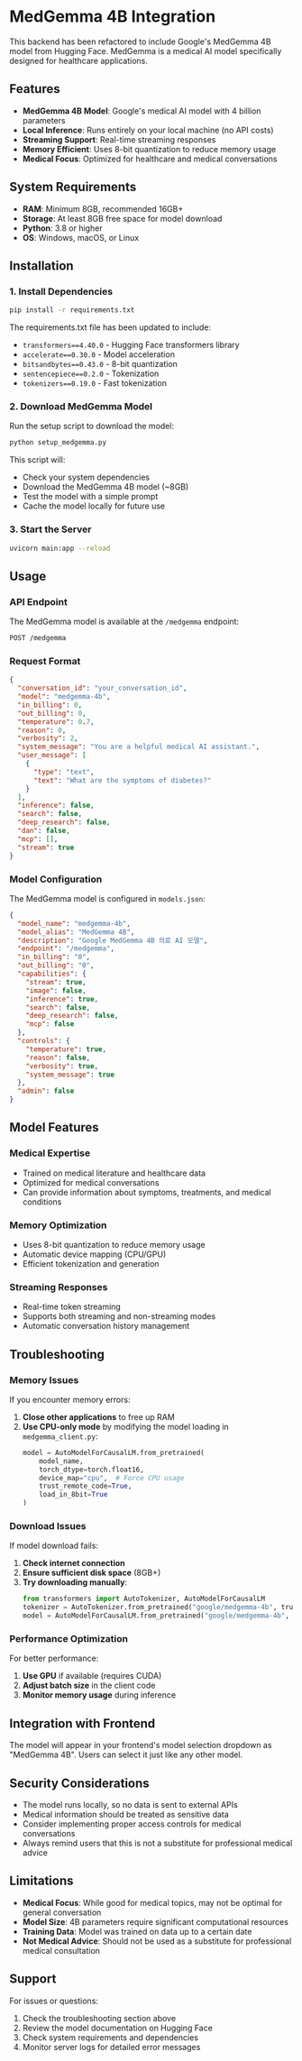 # MedGemma 4B Integration

This backend has been refactored to include Google's MedGemma 4B model from Hugging Face. MedGemma is a medical AI model specifically designed for healthcare applications.

## Features

- **MedGemma 4B Model**: Google's medical AI model with 4 billion parameters
- **Local Inference**: Runs entirely on your local machine (no API costs)
- **Streaming Support**: Real-time streaming responses
- **Memory Efficient**: Uses 8-bit quantization to reduce memory usage
- **Medical Focus**: Optimized for healthcare and medical conversations

## System Requirements

- **RAM**: Minimum 8GB, recommended 16GB+
- **Storage**: At least 8GB free space for model download
- **Python**: 3.8 or higher
- **OS**: Windows, macOS, or Linux

## Installation

### 1. Install Dependencies

```bash
pip install -r requirements.txt
```

The requirements.txt file has been updated to include:
- `transformers==4.40.0` - Hugging Face transformers library
- `accelerate==0.30.0` - Model acceleration
- `bitsandbytes==0.43.0` - 8-bit quantization
- `sentencepiece==0.2.0` - Tokenization
- `tokenizers==0.19.0` - Fast tokenization

### 2. Download MedGemma Model

Run the setup script to download the model:

```bash
python setup_medgemma.py
```

This script will:
- Check your system dependencies
- Download the MedGemma 4B model (~8GB)
- Test the model with a simple prompt
- Cache the model locally for future use

### 3. Start the Server

```bash
uvicorn main:app --reload
```

## Usage

### API Endpoint

The MedGemma model is available at the `/medgemma` endpoint:

```bash
POST /medgemma
```

### Request Format

```json
{
  "conversation_id": "your_conversation_id",
  "model": "medgemma-4b",
  "in_billing": 0,
  "out_billing": 0,
  "temperature": 0.7,
  "reason": 0,
  "verbosity": 2,
  "system_message": "You are a helpful medical AI assistant.",
  "user_message": [
    {
      "type": "text",
      "text": "What are the symptoms of diabetes?"
    }
  ],
  "inference": false,
  "search": false,
  "deep_research": false,
  "dan": false,
  "mcp": [],
  "stream": true
}
```

### Model Configuration

The MedGemma model is configured in `models.json`:

```json
{
  "model_name": "medgemma-4b",
  "model_alias": "MedGemma 4B",
  "description": "Google MedGemma 4B 의료 AI 모델",
  "endpoint": "/medgemma",
  "in_billing": "0",
  "out_billing": "0",
  "capabilities": {
    "stream": true,
    "image": false,
    "inference": true,
    "search": false,
    "deep_research": false,
    "mcp": false
  },
  "controls": {
    "temperature": true,
    "reason": false,
    "verbosity": true,
    "system_message": true
  },
  "admin": false
}
```

## Model Features

### Medical Expertise
- Trained on medical literature and healthcare data
- Optimized for medical conversations
- Can provide information about symptoms, treatments, and medical conditions

### Memory Optimization
- Uses 8-bit quantization to reduce memory usage
- Automatic device mapping (CPU/GPU)
- Efficient tokenization and generation

### Streaming Responses
- Real-time token streaming
- Supports both streaming and non-streaming modes
- Automatic conversation history management

## Troubleshooting

### Memory Issues
If you encounter memory errors:

1. **Close other applications** to free up RAM
2. **Use CPU-only mode** by modifying the model loading in `medgemma_client.py`:
   ```python
   model = AutoModelForCausalLM.from_pretrained(
       model_name,
       torch_dtype=torch.float16,
       device_map="cpu",  # Force CPU usage
       trust_remote_code=True,
       load_in_8bit=True
   )
   ```

### Download Issues
If model download fails:

1. **Check internet connection**
2. **Ensure sufficient disk space** (8GB+)
3. **Try downloading manually**:
   ```python
   from transformers import AutoTokenizer, AutoModelForCausalLM
   tokenizer = AutoTokenizer.from_pretrained("google/medgemma-4b", trust_remote_code=True)
   model = AutoModelForCausalLM.from_pretrained("google/medgemma-4b", trust_remote_code=True)
   ```

### Performance Optimization
For better performance:

1. **Use GPU** if available (requires CUDA)
2. **Adjust batch size** in the client code
3. **Monitor memory usage** during inference

## Integration with Frontend

The model will appear in your frontend's model selection dropdown as "MedGemma 4B". Users can select it just like any other model.

## Security Considerations

- The model runs locally, so no data is sent to external APIs
- Medical information should be treated as sensitive data
- Consider implementing proper access controls for medical conversations
- Always remind users that this is not a substitute for professional medical advice

## Limitations

- **Medical Focus**: While good for medical topics, may not be optimal for general conversation
- **Model Size**: 4B parameters require significant computational resources
- **Training Data**: Model was trained on data up to a certain date
- **Not Medical Advice**: Should not be used as a substitute for professional medical consultation

## Support

For issues or questions:
1. Check the troubleshooting section above
2. Review the model documentation on Hugging Face
3. Check system requirements and dependencies
4. Monitor server logs for detailed error messages 